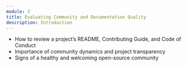 ```yaml
---
module: 3
title: Evaluating Community and Documentation Quality
description: Introduction
---
```


* How to review a project’s README, Contributing Guide, and Code of Conduct
* Importance of community dynamics and project transparency
* Signs of a healthy and welcoming open-source community
